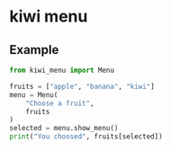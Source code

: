 # kiwi menu

## Example
```py
from kiwi_menu import Menu

fruits = ["apple", "banana", "kiwi"]
menu = Menu(
    "Choose a fruit",
    fruits
)
selected = menu.show_menu()
print("You choosed", fruits[selected])
```